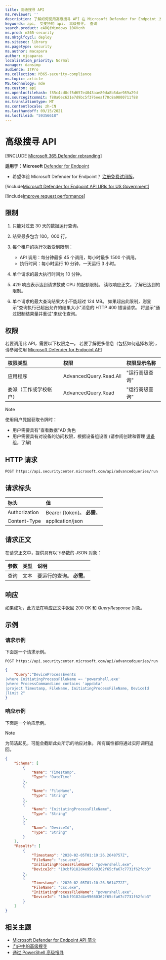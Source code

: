 ```yaml
---
title: 高级搜寻 API
ms.reviewer: ''
description: 了解如何使用高级搜寻 API 在 Microsoft Defender for Endpoint 上运行高级查询。 了解限制并查看示例。
keywords: api， 受支持的 api， 高级搜寻， 查询
search.product: eADQiWindows 10XVcnh
ms.prod: m365-security
ms.mktglfcycl: deploy
ms.sitesec: library
ms.pagetype: security
ms.author: macapara
author: mjcaparas
localization_priority: Normal
manager: dansimp
audience: ITPro
ms.collection: M365-security-compliance
ms.topic: article
MS.technology: mde
ms.custom: api
ms.openlocfilehash: f85c4cd8cf5d657e4043aae80da8b3dae989a29d
ms.sourcegitcommit: f88a0ec621e7d9bc5f376eeaf70c8a9800711f88
ms.translationtype: MT
ms.contentlocale: zh-CN
ms.lasthandoff: 09/15/2021
ms.locfileid: "59356618"
---
```

# <a name="advanced-hunting-api"></a>高级搜寻 API

[!INCLUDE [Microsoft 365 Defender rebranding](../../includes/microsoft-defender.md)]


**适用于：Microsoft** [Defender for Endpoint](https://go.microsoft.com/fwlink/?linkid=2154037)

- 希望体验 Microsoft Defender for Endpoint？ [注册免费试用版](https://signup.microsoft.com/create-account/signup?products=7f379fee-c4f9-4278-b0a1-e4c8c2fcdf7e&ru=https://aka.ms/MDEp2OpenTrial?ocid=docs-wdatp-exposedapis-abovefoldlink)。

[!include[Microsoft Defender for Endpoint API URIs for US Government](../../includes/microsoft-defender-api-usgov.md)]

[!include[Improve request performance](../../includes/improve-request-performance.md)]

## <a name="limitations"></a>限制

1. 只能对过去 30 天的数据运行查询。

2. 结果最多包含 100，000 行。

3. 每个租户的执行次数受到限制：
   - API 调用：每分钟最多 45 个调用，每小时最多 1500 个调用。
   - 执行时间：每小时运行 10 分钟，一天运行 3 小时。

4. 单个请求的最大执行时间为 10 分钟。

5. 429 响应表示达到请求数或 CPU 的配额限制。 读取响应正文，了解已达到的限制。

6. 单个请求的最大查询结果大小不能超过 124 MB。 如果超出此限制，则显示"查询执行已超出允许的结果大小"消息的 HTTP 400 错误请求。 将显示"通过限制结果量并重试"来优化查询。

## <a name="permissions"></a>权限

若要调用此 API，需要以下权限之一。 若要了解更多信息（包括如何选择权限），请参阅使用 [Microsoft Defender for Endpoint API](apis-intro.md)

权限类型|权限|权限显示名称
:---|:---|:---
应用程序|AdvancedQuery.Read.All|"运行高级查询"
委派（工作或学校帐户）|AdvancedQuery.Read|"运行高级查询"

> [!NOTE]
> 使用用户凭据获取令牌时：
>
> - 用户需要具有"查看数据"AD 角色
> - 用户需要具有对设备的访问权限，根据设备组设置 (请参阅创建和管理 [设备](machine-groups.md) 组，了解) 

## <a name="http-request"></a>HTTP 请求

```http
POST https://api.securitycenter.microsoft.com/api/advancedqueries/run
```

## <a name="request-headers"></a>请求标头

标头|值
:---|:---
Authorization|Bearer {token}。 **必需**。
Content-Type|application/json

## <a name="request-body"></a>请求正文

在请求正文中，提供具有以下参数的 JSON 对象：

参数|类型|说明
:---|:---|:---
查询|文本|要运行的查询。 **必需**。

## <a name="response"></a>响应

如果成功，此方法在响应正文中返回 200 OK 和 _QueryResponse_ 对象。

## <a name="example"></a>示例

### <a name="request-example"></a>请求示例

下面是一个请求示例。

```http
POST https://api.securitycenter.microsoft.com/api/advancedqueries/run
```

```json
{
    "Query":"DeviceProcessEvents
|where InitiatingProcessFileName =~ 'powershell.exe'
|where ProcessCommandLine contains 'appdata'
|project Timestamp, FileName, InitiatingProcessFileName, DeviceId
|limit 2"
}
```

### <a name="response-example"></a>响应示例

下面是一个响应示例。

> [!NOTE]
> 为简洁起见，可能会截断此处所示的响应对象。 所有属性都将通过实际调用返回。

```json
{
    "Schema": [
        {
            "Name": "Timestamp",
            "Type": "DateTime"
        },
        {
            "Name": "FileName",
            "Type": "String"
        },
        {
            "Name": "InitiatingProcessFileName",
            "Type": "String"
        },
        {
            "Name": "DeviceId",
            "Type": "String"
        }
    ],
    "Results": [
        {
            "Timestamp": "2020-02-05T01:10:26.2648757Z",
            "FileName": "csc.exe",
            "InitiatingProcessFileName": "powershell.exe",
            "DeviceId": "10cbf9182d4e95660362f65cfa67c7731f62fdb3"
        },
        {
            "Timestamp": "2020-02-05T01:10:26.5614772Z",
            "FileName": "csc.exe",
            "InitiatingProcessFileName": "powershell.exe",
            "DeviceId": "10cbf9182d4e95660362f65cfa67c7731f62fdb3"
        }
    ]
}
```

## <a name="related-topics"></a>相关主题

- [Microsoft Defender for Endpoint API 简介](apis-intro.md)
- [门户中的高级搜寻](advanced-hunting-query-language.md)
- [通过 PowerShell 高级搜寻](run-advanced-query-sample-powershell.md)
